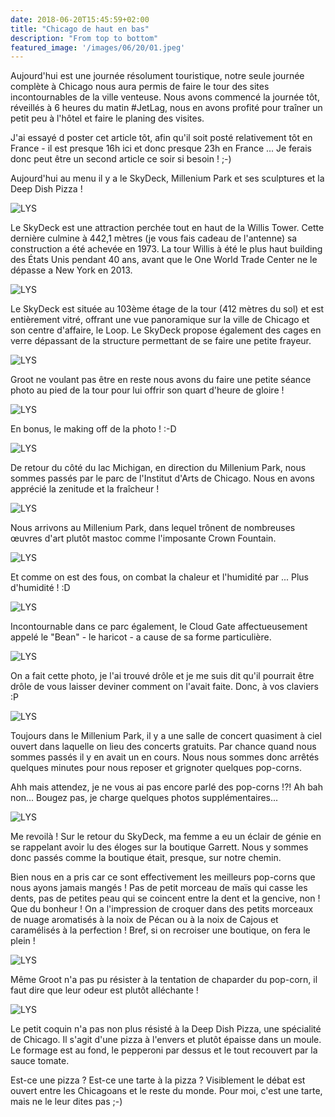 ```yaml
---
date: 2018-06-20T15:45:59+02:00
title: "Chicago de haut en bas"
description: "From top to bottom"
featured_image: '/images/06/20/01.jpeg'
---
```


Aujourd'hui est une journée résolument touristique, notre seule journée complète à Chicago nous aura permis de faire le tour des sites incontournables de la ville venteuse. Nous avons commencé la journée tôt, réveillés à 6 heures du matin #JetLag, nous en avons profité pour traîner un petit peu à l'hôtel et faire le planing des visites.

J'ai essayé d poster cet article tôt, afin qu'il soit posté relativement tôt en France - il est presque 16h ici et donc presque 23h en France ... Je ferais donc peut être un second article ce soir si besoin ! ;-)

Aujourd'hui au menu il y a le SkyDeck, Millenium Park et ses sculptures et la Deep Dish Pizza !

![LYS](/images/06/20/01.jpeg)

Le SkyDeck est une attraction perchée tout en haut de la Willis Tower. Cette dernière culmine à 442,1 mètres (je vous fais cadeau de l'antenne) sa construction a été achevée en 1973. La tour Willis à été le plus haut building des États Unis pendant 40 ans, avant que le One World Trade Center ne le dépasse a New York en 2013.

![LYS](/images/06/20/02.jpeg)

Le SkyDeck est située au 103ème étage de la tour (412 mètres du sol) et est entièrement vitré, offrant une vue panoramique sur la ville de Chicago et son centre d'affaire, le Loop. Le SkyDeck propose également des cages en verre dépassant de la structure permettant de se faire une petite frayeur.

![LYS](/images/06/20/04.jpeg)

Groot ne voulant pas être en reste nous avons du faire une petite séance photo au pied de la tour pour lui offrir son quart d'heure de gloire !

![LYS](/images/06/20/03.jpeg)

En bonus, le making off de la photo ! :-D

![LYS](/images/06/20/05.jpeg)

De retour du côté du lac Michigan, en direction du Millenium Park, nous sommes passés par le parc de l'Institut d'Arts de Chicago. Nous en avons apprécié la zenitude et la fraîcheur !

![LYS](/images/06/20/06.jpeg)

Nous arrivons au Millenium Park, dans lequel trônent de nombreuses œuvres d'art plutôt mastoc comme l'imposante Crown Fountain.

![LYS](/images/06/20/06-2.jpeg)

Et comme on est des fous, on combat la chaleur et l'humidité par ... Plus d'humidité ! :D

![LYS](/images/06/20/07.jpeg)

Incontournable dans ce parc également, le Cloud Gate affectueusement appelé le "Bean" - le haricot - a cause de sa forme particulière.

![LYS](/images/06/20/08.jpeg)

On a fait cette photo, je l'ai trouvé drôle et je me suis dit qu'il pourrait être drôle de vous laisser deviner comment on l'avait faite. Donc, à vos claviers :P

![LYS](/images/06/20/09.jpeg)

Toujours dans le Millenium Park, il y a une salle de concert quasiment à ciel ouvert dans laquelle on lieu des concerts gratuits. Par chance quand nous sommes passés il y en avait un en cours. Nous nous sommes donc arrêtés quelques minutes pour nous reposer et grignoter quelques pop-corns. 


Ahh mais attendez, je ne vous ai pas encore parlé des pop-corns !?! 
Ah bah non... 
Bougez pas, je charge quelques photos supplémentaires...

![LYS](/images/06/20/10.jpeg)

Me revoilà ! Sur le retour du SkyDeck, ma femme a eu un éclair de génie en se rappelant avoir lu des éloges sur la boutique Garrett. Nous y sommes donc passés comme la boutique était, presque, sur notre chemin.

Bien nous en a pris car ce sont effectivement les meilleurs pop-corns que nous ayons jamais mangés ! Pas de petit morceau de maïs qui casse les dents, pas de petites peau qui se coincent entre la dent et la gencive, non ! Que du bonheur ! On a l'impression de croquer dans des petits morceaux de nuage aromatisés à la noix de Pécan ou à la noix de Cajous et caramélisés à la perfection ! Bref, si on recroiser une boutique, on fera le plein !

![LYS](/images/06/20/12.jpeg)

Même Groot n'a pas pu résister à la tentation de chaparder du pop-corn, il faut dire que leur odeur est plutôt alléchante !

![LYS](/images/06/20/11.jpeg)

Le petit coquin n'a pas non plus résisté à la Deep Dish Pizza, une spécialité de Chicago. Il s'agit d'une pizza à l'envers et plutôt épaisse dans un moule. Le formage est au fond, le pepperoni par dessus et le tout recouvert par la sauce tomate. 

Est-ce une pizza ? Est-ce une tarte à la pizza ? Visiblement le débat est ouvert entre les Chicagoans et le reste du monde. Pour moi, c'est une tarte, mais ne le leur dites pas ;-)

